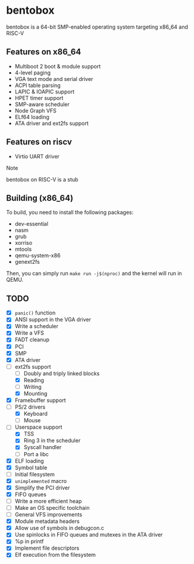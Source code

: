 # bentobox
bentobox is a 64-bit SMP-enabled operating system targeting x86_64 and RISC-V

## Features on x86_64
- Multiboot 2 boot & module support
- 4-level paging
- VGA text mode and serial driver
- ACPI table parsing
- LAPIC & IOAPIC support
- HPET timer support
- SMP-aware scheduler
- Node Graph VFS
- ELf64 loading
- ATA driver and ext2fs support

## Features on riscv
- Virtio UART driver

> [!NOTE]
> bentobox on RISC-V is a stub

## Building (x86_64)
To build, you need to install the following packages:
- dev-essential
- nasm
- grub
- xorriso
- mtools
- qemu-system-x86
- genext2fs

Then, you can simply run `make run -j$(nproc)` and the kernel will run in QEMU.

## TODO
- [X] `panic()` function
- [X] ANSI support in the VGA driver
- [X] Write a scheduler
- [X] Write a VFS
- [X] FADT cleanup
- [X] PCI
- [X] SMP
- [X] ATA driver
- [ ] ext2fs support
    - [ ] Doubly and triply linked blocks
    - [X] Reading
    - [ ] Writing
    - [X] Mounting
- [X] Framebuffer support
- [ ] PS/2 drivers
    - [X] Keyboard
    - [ ] Mouse
- [ ] Userspace support
    - [X] TSS
    - [X] Ring 3 in the scheduler
    - [X] Syscall handler
    - [ ] Port a libc
- [X] ELF loading
- [X] Symbol table
- [ ] Initial filesystem
- [X] `unimplemented` macro
- [X] Simplify the PCI driver
- [X] FIFO queues
- [ ] Write a more efficient heap
- [ ] Make an OS specific toolchain
- [ ] General VFS improvements
- [X] Module metadata headers
- [X] Allow use of symbols in debugcon.c
- [X] Use spinlocks in FIFO queues and mutexes in the ATA driver
- [X] %p in printf
- [X] Implement file descriptors
- [X] Elf execution from the filesystem
